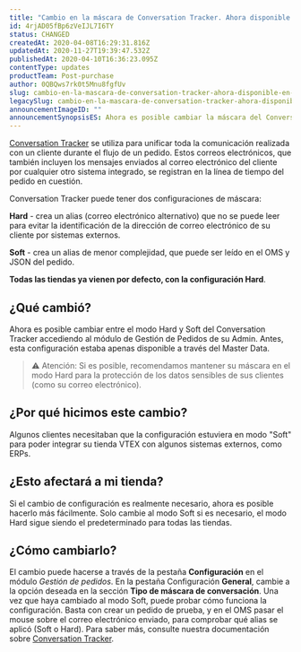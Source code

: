```yaml
---
title: "Cambio en la máscara de Conversation Tracker. Ahora disponible en Gestión de Pedidos."
id: 4rjAD05fBp6zVeIJL7I6TY
status: CHANGED
createdAt: 2020-04-08T16:29:31.816Z
updatedAt: 2020-11-27T19:39:47.532Z
publishedAt: 2020-04-10T16:36:23.095Z
contentType: updates
productTeam: Post-purchase
author: 0QBQws7rk0t5Mnu8fgfUv
slug: cambio-en-la-mascara-de-conversation-tracker-ahora-disponible-en-gestion-de-pedidos
legacySlug: cambio-en-la-mascara-de-conversation-tracker-ahora-disponible-en-gestion-de-pedidos
announcementImageID: ""
announcementSynopsisES: Ahora es posible cambiar la máscara del Conversation Tracker (modos Soft y Hard) a través del módulo Gestión de Pedidos.
---
```


[Conversation Tracker](https://help.vtex.com/es/tutorial/conversation-tracker--tutorials_195) se utiliza para unificar toda la comunicación realizada con un cliente durante el flujo de un pedido. Estos correos electrónicos, que también incluyen los mensajes enviados al correo electrónico del cliente por cualquier otro sistema integrado, se registran en la línea de tiempo del pedido en cuestión.

Conversation Tracker puede tener dos configuraciones de máscara:

**Hard** - crea un alias (correo electrónico alternativo) que no se puede leer para evitar la identificación de la dirección de correo electrónico de su cliente por sistemas externos.

**Soft** - crea un alias de menor complejidad, que puede ser leído en el OMS y JSON del pedido.

**Todas las tiendas ya vienen por defecto, con la configuración Hard**.

## ¿Qué cambió?

Ahora es posible cambiar entre el modo Hard y Soft del Conversation Tracker accediendo al módulo de Gestión de Pedidos de su Admin. Antes, esta configuración estaba apenas disponible a través del Master Data.

> ⚠️ Atención: Si es posible, recomendamos mantener su máscara en el modo Hard para la protección de los datos sensibles de sus clientes (como su correo electrónico).

## ¿Por qué hicimos este cambio?

Algunos clientes necesitaban que la configuración estuviera en modo "Soft" para poder integrar su tienda VTEX con algunos sistemas externos, como ERPs.

## ¿Esto afectará a mi tienda?

Si el cambio de configuración es realmente necesario, ahora es posible hacerlo más fácilmente. Solo cambie al modo Soft si es necesario, el modo Hard sigue siendo el predeterminado para todas las tiendas.

## ¿Cómo cambiarlo?

El cambio puede hacerse a través de la pestaña **Configuración** en el módulo *Gestión de pedidos*. En la pestaña Configuración **General**, cambie a la opción deseada en la sección **Tipo de máscara de conversación**.
Una vez que haya cambiado al modo Soft, puede probar cómo funciona la configuración. Basta con crear un pedido de prueba, y en el OMS pasar el mouse sobre el correo electrónico enviado, para comprobar qué alias se aplicó (Soft o Hard).
Para saber más, consulte nuestra documentación sobre [Conversation Tracker](https://help.vtex.com/es/tutorial/conversation-tracker--tutorials_195?locale=pt).
